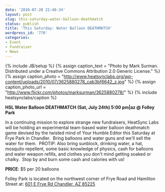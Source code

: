 ```yaml
---
date: '2010-07-20 22:40:34'
layout: post
slug: this-saturday-water-balloon-deathmatch
status: publish
title: 'This Saturday: Water Balloon DEATHMATCH'
wordpress_id: '770'
categories:
- Event
- Fundraiser
- News
---
```


{% include JB/setup %}
{% assign caption_text = "Photo by Mark Surman.  Distributed under a Creative Commons Attribution 2.0 Generic License." %}
{% assign caption_photo = "http://www.heatsynclabs.org/wp-content/uploads/2010/07/3625880278_cab3bf6642_z.jpg" %}
{% assign caption_photo_url = "http://www.flickr.com/photos/marksurman/3625880278/" %}
{% include heatsynclabs/caption %}

**HSL Water Balloon DEATHMATCH (Sat, July 24th) 5:00 pm|az @ Folley Park**

In a continuing mission to explore strange new fundraisers, HeatSync Labs will be holding an experimental team-based water balloon deathmatch game devised by the twisted mind of Your Humble Editor this Saturday at Frye Park in Chandler.  Bring balloons and water guns and we'll sell the water for them.  PROTIP: Also bring sunblock, drinking water, a hat, mosquito repellent, some basic knowledge of physics, cash for balloons and water weapon refills, and clothes you don't mind getting soaked or chalky.  Stop by and burn some cash and calories with us!

**PRICE**: $5 per 20 balloons

Folley Park is located on the northwest corner of Frye Road and Hamilton Street at:
[ 601 E Frye Rd
Chandler, AZ 85225](http://maps.google.com/maps?f=q&source=s_q&hl=en&geocode=&q=601+East+Frye+Road,+AZ&sll=37.926868,-95.712891&sspn=32.864359,72.246094&ie=UTF8&hq=&hnear=601+E+Frye+Rd,+Chandler,+Maricopa,+Arizona+85225&ll=33.29974,-111.832108&spn=0.009003,0.017638&z=16&iwloc=A)
